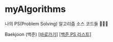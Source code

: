 # myAlgorithms
나의 PS(Problem Solving) 알고리즘 소스 코드들 👨🏻‍💻

Baekjoon (백준) [[바로가기]](https://www.acmicpc.net/)
[[백준 PS 리스트]](categories/Baekjoon.md)